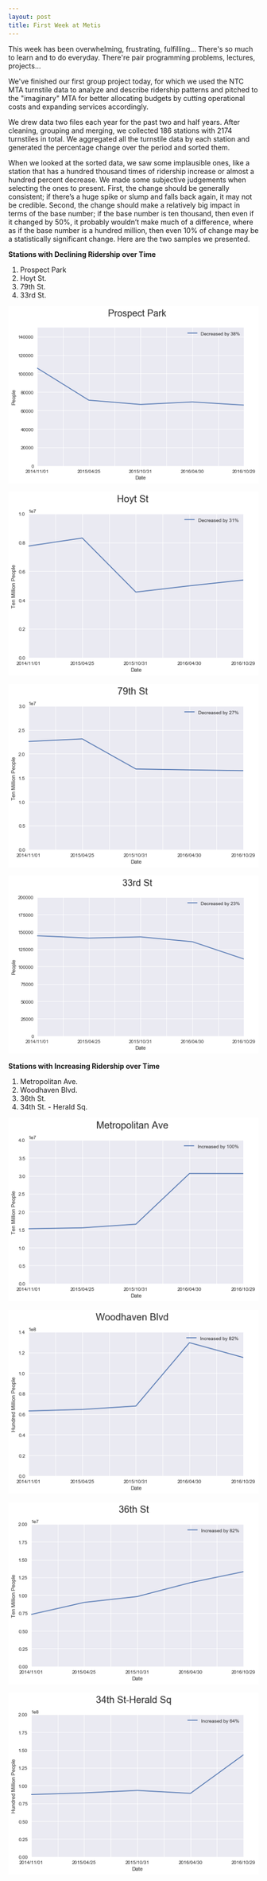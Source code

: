 ```yaml
---
layout: post
title: First Week at Metis
---
```


This week has been overwhelming, frustrating, fulfilling... There's so much to learn and to do everyday. There're pair programming problems, lectures, projects...

We've finished our first group project today, for which we used the NTC MTA turnstile data to analyze and describe ridership patterns and pitched to the "imaginary" MTA for better allocating budgets by cutting operational costs and expanding services accordingly.

We drew data two files each year for the past two and half years. After cleaning, grouping and merging, we collected 186 stations with 2174 turnstiles in total. We aggregated all the turnstile data by each station and generated the percentage change over the period and sorted them.

When we looked at the sorted data, we saw some implausible ones, like a station that has a hundred thousand times of ridership increase or almost a hundred percent decrease. We made some subjective judgements when selecting the ones to present. First, the change should be generally consistent; if there’s a huge spike or slump and falls back again, it may not be credible. Second, the change should make a relatively big impact in terms of the base number; if the base number is ten thousand, then even if it changed by 50%, it probably wouldn’t make much of a difference, where as if the base number is a hundred million, then even 10% of change may be a statistically significant change. Here are the two samples we presented.

**Stations with Declining Ridership over Time**

1. Prospect Park
2. Hoyt St.
3. 79th St.
4. 33rd St.


![Prospect Park decrease in MTA turnstile entries over time](../images/prospect_park.png)

![Hoyt Street station decrease in MTA turnstile entries over time](../images/hoyt_street.png)

![79th Street station decrease in MTA turnstile entries over time](../images/seventy_ninth_street.png)

![33rd Street station decrease in MTA turnstile entries over time](../images/thirty_third_street.png)

**Stations with Increasing Ridership over Time**
 
1. Metropolitan Ave.
2. Woodhaven Blvd.
3. 36th St.
4. 34th St. - Herald Sq.

![Metropolitan Ave. station increase in MTA turnstile entries over time](../images/metropolitan_ave.png)
 
![Woodhaven Blvd. station increase in MTA turnstile entries over time](../images/woodhaven_blvd.png)

![36th St. station increase in MTA turnstile entries over time](../images/thirty_sixth_street.png)

![34th St. - Herald Sq. station increase in MTA turnstile entries over time](../images/thirty_fourth_street_herald_square.png)
